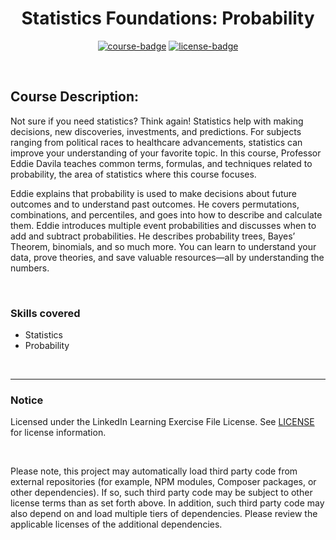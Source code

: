 <div align="center">

# Statistics Foundations: Probability

[![course-badge]][course-link]
[![license-badge]][LICENSE]

</div>

<!-- badge info -->
[course-badge]:https://img.shields.io/badge/learning-Statistics%20Foundations-white?logo=Linkedin&labelColor=blue&style=for-the-badge
[course-link]:https://www.linkedin.com/learning/statistics-foundations-probability "Statistics Foundations: Probability"
[license-badge]:https://img.shields.io/badge/learning-license-success?logo=Linkedin&labelColor=black&style=for-the-badge

<br>

## Course Description:
Not sure if you need statistics? Think again! Statistics help with making decisions, new discoveries, investments, and predictions. For subjects ranging from political races to healthcare advancements, statistics can improve your understanding of your favorite topic. In this course, Professor Eddie Davila teaches common terms, formulas, and techniques related to probability, the area of statistics where this course focuses.

Eddie explains that probability is used to make decisions about future outcomes and to understand past outcomes. He covers permutations, combinations, and percentiles, and goes into how to describe and calculate them. Eddie introduces multiple event probabilities and discusses when to add and subtract probabilities. He describes probability trees, Bayes’ Theorem, binomials, and so much more. You can learn to understand your data, prove theories, and save valuable resources—all by understanding the numbers.

<br>

### Skills covered
- Statistics
- Probability

<br>

---
### Notice
Licensed under the LinkedIn Learning Exercise File License. See [LICENSE] for license information.

<br>

Please note, this project may automatically load third party code from external repositories (for example, NPM modules, Composer packages, or other dependencies). If so, such third party code may be subject to other license terms than as set forth above. In addition, such third party code may also depend on and load multiple tiers of dependencies. Please review the applicable licenses of the additional dependencies.

[LICENSE]:../../LICENSE "LinkedIn Learning License"